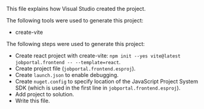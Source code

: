 This file explains how Visual Studio created the project.

The following tools were used to generate this project:
- create-vite

The following steps were used to generate this project:
- Create react project with create-vite: `npm init --yes vite@latest jobportal.frontend -- --template=react`.
- Create project file (`jobportal.frontend.esproj`).
- Create `launch.json` to enable debugging.
- Create `nuget.config` to specify location of the JavaScript Project System SDK (which is used in the first line in `jobportal.frontend.esproj`).
- Add project to solution.
- Write this file.
